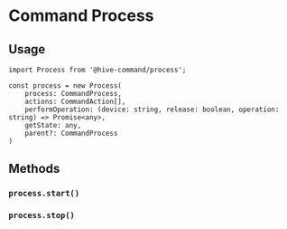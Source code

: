 # Command Process

## Usage

```
import Process from '@hive-command/process';

const process = new Process(  
	process: CommandProcess, 
    actions: CommandAction[], 
    performOperation: (device: string, release: boolean, operation: string) => Promise<any>, 
    getState: any,
    parent?: CommandProcess
)
```

## Methods

### `process.start()`

### `process.stop()`